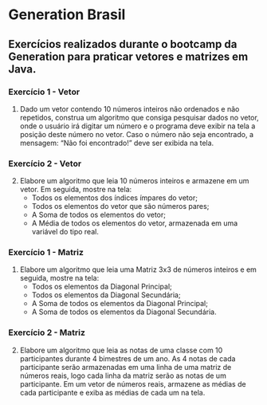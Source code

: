 # Generation Brasil

## Exercícios realizados durante o bootcamp da Generation para praticar vetores e matrizes em Java.

### Exercício 1 - Vetor

1) Dado um vetor contendo 10 números inteiros não ordenados e não repetidos, construa um algoritmo que consiga pesquisar dados no vetor, onde o usuário irá digitar um número e o programa deve exibir na tela a posição deste número no vetor. Caso o número não seja encontrado, a mensagem: “Não foi encontrado!” deve ser exibida na tela.

### Exercício 2 - Vetor

2) Elabore um algoritmo que leia 10 números inteiros e armazene em um vetor. Em seguida, mostre na tela:
    - Todos os elementos dos índices ímpares do vetor;
    - Todos os elementos do vetor que são números pares;
    - A Soma de todos os elementos do vetor;
    - A Média de todos os elementos do vetor, armazenada em uma variável do tipo real.

### Exercício 1 - Matriz

1) Elabore um algoritmo que leia uma Matriz 3x3 de números inteiros e em seguida, mostre na tela:
    - Todos os elementos da Diagonal Principal;
    - Todos os elementos da Diagonal Secundária;
    - A Soma de todos os elementos da Diagonal Principal;
    - A Soma de todos os elementos da Diagonal Secundária.

### Exercício 2 - Matriz

2) Elabore um algoritmo que leia as notas de uma classe com 10 participantes durante 4 bimestres de um ano. As 4 notas de cada participante serão armazenadas em uma linha de uma matriz de números reais, logo cada linha da matriz serão as notas de um participante. Em um vetor de números reais, armazene as médias de cada participante e exiba as médias de cada um na tela.


